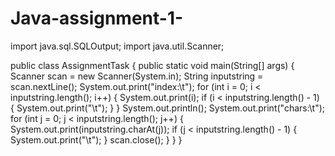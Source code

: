 # Java-assignment-1-



import java.sql.SQLOutput;
import java.util.Scanner;

public class AssignmentTask {
    public static void main(String[] args) {
        Scanner scan = new Scanner(System.in);
        String inputstring = scan.nextLine();
        System.out.print("index:\t");
        for (int i = 0; i < inputstring.length(); i++) {
            System.out.print(i);
            if (i < inputstring.length() - 1) {
                System.out.print("\t");
            }
        }
        System.out.println();
        System.out.print("chars:\t");
        for (int j = 0; j < inputstring.length(); j++) {
            System.out.print(inputstring.charAt(j));
            if (j < inputstring.length() - 1) {
                System.out.print("\t");
            }
            scan.close();
        }
    }
}
